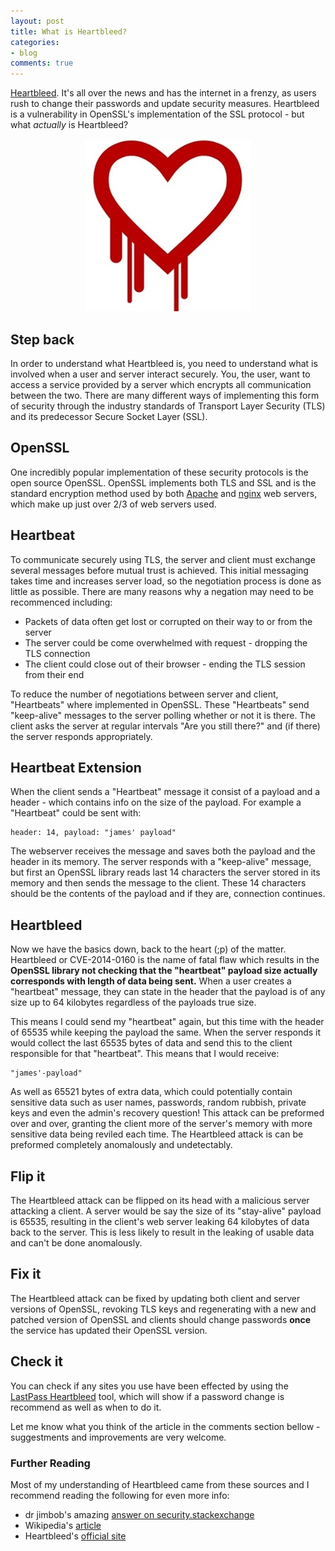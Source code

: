 ```yaml
---
layout: post
title: What is Heartbleed?
categories:
- blog
comments: true
---
```

[Heartbleed][heartbleed]. It's all over the news and has the internet in a frenzy, as users rush to change their passwords and update security measures. Heartbleed is a vulnerability in OpenSSL's implementation of the SSL protocol  - but what *actually* is Heartbleed?

<p align="center">
	<img src="/assets/images/heartbleed-logo.jpg">
</p>

## Step back
In order to understand what Heartbleed is, you need to understand what is involved when a user and server interact securely. You, the user, want to access a service provided by a server which encrypts all communication between the two. There are many different ways of implementing this form of security through the industry standards of Transport Layer Security (TLS) and its predecessor Secure Socket Layer (SSL).

## OpenSSL
One incredibly popular implementation of these security protocols is the open source OpenSSL. OpenSSL implements both TLS and SSL and is the standard encryption method used by both [Apache][ap] and [nginx][nx] web servers, which make up just over 2/3 of web servers used.

## Heartbeat
To communicate securely using TLS, the server and client must exchange several messages before mutual trust is achieved. This initial messaging takes time and increases server load, so the negotiation process is done as little as possible. There are many reasons why a negation may need to be recommenced including:

* Packets of data often get lost or corrupted on their way to or from the server
* The server could be come overwhelmed with request - dropping the TLS connection 
* The client could close out of their browser - ending the TLS session from their end

To reduce the number of negotiations between server and client, "Heartbeats" where implemented in OpenSSL. These "Heartbeats" send "keep-alive" messages to the server polling whether or not it is there. The client asks the server at regular intervals "Are you still there?" and (if there) the server responds appropriately.

## Heartbeat Extension
When the client sends a "Heartbeat" message it consist of a payload and a header - which contains info on the size of the payload. For example a "Heartbeat" could be sent with:

    header: 14, payload: "james' payload"

The webserver receives the message and saves both the payload and the header in its memory. The server responds with a "keep-alive" message, but first an OpenSSL library reads last 14 characters the server stored in its memory and then sends the message to the client. These 14 characters should be the contents of the payload and if they are, connection continues. 
 
## Heartbleed
Now we have the basics down, back to the heart (;p) of the matter. Heartbleed or CVE-2014-0160 is the name of fatal flaw which results in the **OpenSSL library not checking that the "heartbeat" payload size actually corresponds with length of data being sent.** When a user creates a "heartbeat" message, they can state in the header that the payload is of any size up to 64 kilobytes regardless of the payloads true size. 

This means I could send my "heartbeat" again, but this time with the header of 65535 while keeping the payload the same. When the server responds it would collect the last 65535 bytes of data and send this to the client responsible for that "heartbeat". This means that I would receive:

    "james'-payload"

As well as 65521 bytes of extra data, which could potentially contain sensitive data such as user names, passwords, random rubbish, private keys and even the admin's recovery question! This attack can be preformed over and over, granting the client more of the server's memory with more sensitive data being reviled each time. The Heartbleed attack is can be preformed completely anomalously and undetectably.

## Flip it
The Heartbleed attack can be flipped on its head with a malicious server attacking a client. A server would be say the size of its "stay-alive" payload is 65535, resulting in the client's web server leaking 64 kilobytes of data back to the server. This is less likely to result in the leaking of usable data and can't be done anomalously. 

## Fix it
The Heartbleed attack can be fixed by updating both client and server versions of OpenSSL, revoking TLS keys and regenerating with a new and patched version of OpenSSL and clients should change passwords **once** the service has updated their OpenSSL version.

## Check it
You can check if any sites you use have been effected by using the [LastPass Heartbleed][lp] tool, which will show if a password change is recommend as well as when to do it.

Let me know what you think of the article in the comments section bellow - suggestments and improvements are very welcome. 

### Further Reading
Most of my understanding of Heartbleed came from these sources and I recommend reading the following for even more info:

* dr jimbob's amazing [answer on security.stackexchange][se]
* Wikipedia's [article][wiki]
* Heartbleed's [official site][heartbleed]


[heartbleed]: http://heartbleed.com
[img-heartbleed-logo]: /assets/images/heartbleed-logo.jpg
[ap]: http://www.apache.org/
[nx]: http://wiki.nginx.org/Main
[se]: http://security.stackexchange.com/questions/55343/how-to-explain-heartbleed-without-technical-terms
[wiki]: http://en.wikipedia.org/wiki/Heartbleed
[lp]: https://lastpass.com/heartbleed/

